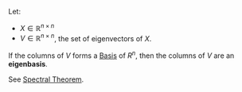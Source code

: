 Let:
- $X\in \mathbb{R}^{n\times n}$
- $V\in \mathbb{R}^{n\times n}$, the set of eigenvectors of $X$.

If the columns of $V$ forms a [Basis](Fundamental%20Concepts/Linear%20Algebra/Invertibility/Basis.md) of $R^{n}$, then the columns of $V$ are an **eigenbasis**.

See [Spectral Theorem](Fundamental%20Concepts/Linear%20Algebra/Spectral%20Theorem.md).